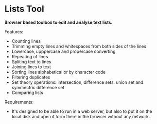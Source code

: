 
# Lists Tool

**Browser based toolbox to edit and analyse text lists.**

Features:

* Counting lines
* Trimming empty lines and whitespaces from both sides of the lines
* Lowercase, upppercase and propercase converting
* Repeating of lines
* Spliting text to lines
* Joining lines to text
* Sorting lines alphabetical or by character code
* Filtering duplicates
* Set theory operations: intersection, difference sets, union set and symmectric difference set
* Comparing lists

Requirements:

* It's designed to be able to run in a web server, but also to put it on the local disk and open it form there in the browser without any network.
